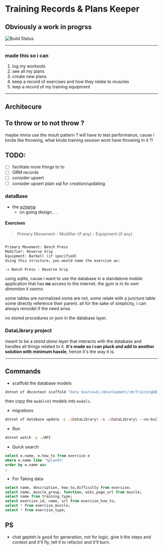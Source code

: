 # Training Records & Plans Keeper

## Obviously a work in progrss

![Build Status](https://github.com/CanaanGM/TrainingDB_Tracker_BE/actions/workflows/dotnet.yml/badge.svg)



---

### made this so i can

1. log my workouts
1. see all my plans
1. create new plans
1. keep a record of exercises and how they relate to muscles
1. leep a record of my training equipment

---

## Architecure

## To throw or to not throw ?

maybe imma use the result pattern ? will have to test performance, cause i kinda like throwing, what kinda training
session wont have throwing in it ?!

## TODO:

- [ ] facilitate more things to to
- [ ] ORM records
- [ ] consider upsert
- [ ] consider upsert plain sql for creation/updating

### dataBase

- the [schema](https://dbdiagram.io/d/workout-tracker-65bf3a4dac844320ae64ab02)
    - on going design. . .

#### Exercises

> Primary Movement - Modifier (if any) - Equipment (if any)
>

```txt

Primary Movement: Bench Press
Modifier: Reverse Grip
Equipment: Barbell (if specified)
Using this structure, you would name the exercise as:

-> Bench Press - Reverse Grip
```

using sqlite, cause i want to use the database in a standalone mobile application that has **no** access to the
internet. _the gym is in its own dimention it seems_.

some tables are normalized some are not, some relate with a juncture table some directly reference their parent. all for
the sake of simplicity, i can always remodel if the need arise.

no stored procedures or json in the database layer.

### DataLibrary project

meant to be a _stand alone layer_ that interacts with the database and handles all things related to it. **it's made so
i can pluck and add to another solution with minimum hassle**, hence it's the way it is.

---

## Commands

- scaffold the database models

```bash
dotnet ef dbcontext scaffold "Data Source=E:/development/c#/TrainingDB_Integration/training_log_v2.db" Microsoft.EntityFrameworkCore.Sqlite --output-dir ModelsV2 -p .\DataLibrary\  --context-dir Context --no-build
```

then copy the `modelsV2` models into `models`.

- migrations

```bash
dotnet ef database update -p .\DataLibrary\ -s .\DataLibrary\ --no-build -c SqliteContext --connection "Data Source = E:\development\c#\TrainingDB_Integration\training_log_v2.db"

```

- Run

```bash
dotnet watch -p ./API
```


- Quick search

```sql
select e.name, e.how_to from exercise e
where e.name like '%plank%'
order by e.name asc
;
```

- For Taking data

```sql
select name, description, how_to,difficulty from exercise;
select name, muscle_group, function, wiki_page_url from muscle;
select name from training_type;
select exercise_id, name, url from exercise_how_to;
select * from exercise_muscle;
select * from exercise_type;
```

## PS

- chat gepteh is good for generation, not for logic, give it the steps and context and it'll fly, tell it to refactor and it'll burn.